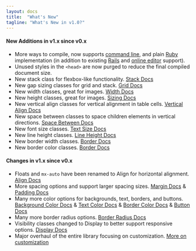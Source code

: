 ```yaml
---
layout: docs
title:  "What's New"
tagline: "What's New in v1.0?"
---
```

#### New Additions in v1.x since v0.x
- More ways to compile, now supports [command line](/docs/setup#command-line), and plain [Ruby](/docs/setup#ruby) implementation (in addition to existing [Rails](/docs/setup#ruby-on-rails) and [online editor](https://editor.bootstrapemail.com) support).
- Unused styles in the `<head>` are now purged to reduce the final compiled document size.
- New stack class for flexbox-like functionality. [Stack Docs](/docs/stack)
- New gap sizing classes for grid and stack. [Grid Docs](/docs/gap)
- New width classes, great for images. [Width Docs](/docs/width)
- New height classes, great for images. [Sizing Docs](/docs/height)
- New vertical align classes for vertical alignment in table cells. [Vertical Align Docs](/docs/vertical-align)
- New space between classes to space children elements in vertical directions. [Space Between Docs](/docs/space-between)
- New font size classes. [Text Size Docs](/docs/text-size)
- New line height classes. [Line Height Docs](/docs/line-height)
- New border width classes. [Border Docs](/docs/border)
- New border color classes. [Border Docs](/docs/border-color)

#### Changes in v1.x since v0.x
- Floats and `mx-auto` have been renamed to Align for horizontal alignment. [Align Docs](/docs/align)
- More spacing options and support larger spacing sizes. [Margin Docs](/docs/spacing) & [Padding Docs](/docs/spacing)
- Many more color options for backgrounds, text, borders, and buttons. [Background Color Docs](/docs/background-color) & [Text Color Docs](/docs/text-color) & [Border Color Docs](/docs/border-color) & [Button Docs](/docs/button)
- Many more border radius options. [Border Radius Docs](/docs/border-radius)
- Visibility classes changed to Display to better support responsive options. [Display Docs](/docs/display)
- Major overhaul of the entire library focusing on customization. [More on customization](/docs/customize)
